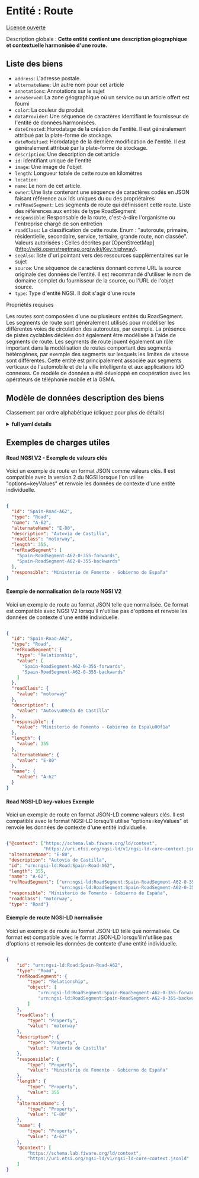 Entité : Route  
==============  
[Licence ouverte](https://github.com/smart-data-models//dataModel.Transportation/blob/master/Road/LICENSE.md)  
Description globale : **Cette entité contient une description géographique et contextuelle harmonisée d'une route.**  

## Liste des biens  

- `address`: L'adresse postale.  - `alternateName`: Un autre nom pour cet article  - `annotations`: Annotations sur le sujet  - `areaServed`: La zone géographique où un service ou un article offert est fourni  - `color`: La couleur du produit  - `dataProvider`: Une séquence de caractères identifiant le fournisseur de l'entité de données harmonisées.  - `dateCreated`: Horodatage de la création de l'entité. Il est généralement attribué par la plate-forme de stockage.  - `dateModified`: Horodatage de la dernière modification de l'entité. Il est généralement attribué par la plate-forme de stockage.  - `description`: Une description de cet article  - `id`: Identifiant unique de l'entité  - `image`: Une image de l'objet  - `length`: Longueur totale de cette route en kilomètres  - `location`:   - `name`: Le nom de cet article.  - `owner`: Une liste contenant une séquence de caractères codés en JSON faisant référence aux Ids uniques du ou des propriétaires  - `refRoadSegment`: Les segments de route qui définissent cette route. Liste des références aux entités de type RoadSegment  - `responsible`: Responsable de la route, c'est-à-dire l'organisme ou l'entreprise chargé de son entretien  - `roadClass`: La classification de cette route. Enum : "autoroute, primaire, résidentielle, secondaire, service, tertiaire, grande route, non classée".  Valeurs autorisées : Celles décrites par [OpenStreetMap] (http://wiki.openstreetmap.org/wiki/Key:highway).  - `seeAlso`: liste d'uri pointant vers des ressources supplémentaires sur le sujet  - `source`: Une séquence de caractères donnant comme URL la source originale des données de l'entité. Il est recommandé d'utiliser le nom de domaine complet du fournisseur de la source, ou l'URL de l'objet source.  - `type`: Type d'entité NGSI. Il doit s'agir d'une route    
Propriétés requises  
Les routes sont composées d'une ou plusieurs entités du RoadSegment. Les segments de route sont généralement utilisés pour modéliser les différentes voies de circulation des autoroutes, par exemple. La présence de pistes cyclables dédiées doit également être modélisée à l'aide de segments de route. Les segments de route jouent également un rôle important dans la modélisation de routes comportant des segments hétérogènes, par exemple des segments sur lesquels les limites de vitesse sont différentes. Cette entité est principalement associée aux segments verticaux de l'automobile et de la ville intelligente et aux applications IdO connexes. Ce modèle de données a été développé en coopération avec les opérateurs de téléphonie mobile et la GSMA.  
## Modèle de données description des biens  
Classement par ordre alphabétique (cliquez pour plus de détails)  
<details><summary><strong>full yaml details</strong></summary>    
```yaml  
Road:    
  description: 'This entity contains a harmonised geographic and contextual description of a road.'    
  properties:    
    address:    
      description: 'The mailing address.'    
      properties:    
        addressCountry:    
          description: 'Property. The country. For example, Spain. Model:''https://schema.org/Text'''    
          type: string    
        addressLocality:    
          description: 'Property. The locality in which the street address is, and which is in the region. Model:''https://schema.org/Text'''    
          type: string    
        addressRegion:    
          description: 'Property. The region in which the locality is, and which is in the country. Model:''https://schema.org/Text'''    
          type: string    
        areaServed:    
          description: 'Property. The geographic area where a service or offered item is provided. Model:''https://schema.org/Text'''    
          type: string    
        postOfficeBoxNumber:    
          description: 'Property. The post office box number for PO box addresses. For example, Spain. Model:''https://schema.org/Text'''    
          type: string    
        postalCode:    
          description: 'Property. The postal code. For example, Spain. Model:''https://schema.org/Text'''    
          type: string    
        streetAddress:    
          description: 'Property. The street address. Model:''https://schema.org/Text'''    
          type: string    
      type: Property    
    alternateName:    
      description: 'An alternative name for this item'    
      type: Property    
    annotations:    
      description: 'Annotations about the item'    
      items:    
        type: string    
      type: Property    
      x-ngsi:    
        model: https://schema.org/Text    
    areaServed:    
      description: 'The geographic area where a service or offered item is provided'    
      type: Property    
      x-ngsi:    
        model: https://schema.org/Text    
    color:    
      description: 'The color of the product'    
      type: Property    
      x-ngsi:    
        model: https://schema.org/color    
    dataProvider:    
      description: 'A sequence of characters identifying the provider of the harmonised data entity.'    
      type: Property    
    dateCreated:    
      description: 'Entity creation timestamp. This will usually be allocated by the storage platform.'    
      format: date-time    
      type: Property    
    dateModified:    
      description: 'Timestamp of the last modification of the entity. This will usually be allocated by the storage platform.'    
      format: date-time    
      type: Property    
    description:    
      description: 'A description of this item'    
      type: Property    
    id:    
      anyOf: &road_-_properties_-_owner_-_items_-_anyof    
        - description: 'Property. Identifier format of any NGSI entity'    
          maxLength: 256    
          minLength: 1    
          pattern: ^[\w\-\.\{\}\$\+\*\[\]`|~^@!,:\\]+$    
          type: string    
        - description: 'Property. Identifier format of any NGSI entity'    
          format: uri    
          type: string    
      description: 'Unique identifier of the entity'    
      type: Property    
    image:    
      description: 'An image of the item'    
      format: uri    
      type: Property    
      x-ngsi:    
        model: https://schema.org/URL    
    length:    
      description: 'Total length of this road in kilometers'    
      minimum: 0    
      type: Property    
      x-ngsi:    
        model: https://schema.org/length    
        units: 'Kilometer (Km)'    
    location:    
      $id: https://geojson.org/schema/Geometry.json    
      $schema: "http://json-schema.org/draft-07/schema#"    
      oneOf:    
        - properties:    
            bbox:    
              items:    
                type: number    
              minItems: 4    
              type: array    
            coordinates:    
              items:    
                type: number    
              minItems: 2    
              type: array    
            type:    
              enum:    
                - Point    
              type: string    
          required:    
            - type    
            - coordinates    
          title: 'GeoJSON Point'    
          type: object    
        - properties:    
            bbox:    
              items:    
                type: number    
              minItems: 4    
              type: array    
            coordinates:    
              items:    
                items:    
                  type: number    
                minItems: 2    
                type: array    
              minItems: 2    
              type: array    
            type:    
              enum:    
                - LineString    
              type: string    
          required:    
            - type    
            - coordinates    
          title: 'GeoJSON LineString'    
          type: object    
        - properties:    
            bbox:    
              items:    
                type: number    
              minItems: 4    
              type: array    
            coordinates:    
              items:    
                items:    
                  items:    
                    type: number    
                  minItems: 2    
                  type: array    
                minItems: 4    
                type: array    
              type: array    
            type:    
              enum:    
                - Polygon    
              type: string    
          required:    
            - type    
            - coordinates    
          title: 'GeoJSON Polygon'    
          type: object    
        - properties:    
            bbox:    
              items:    
                type: number    
              minItems: 4    
              type: array    
            coordinates:    
              items:    
                items:    
                  type: number    
                minItems: 2    
                type: array    
              type: array    
            type:    
              enum:    
                - MultiPoint    
              type: string    
          required:    
            - type    
            - coordinates    
          title: 'GeoJSON MultiPoint'    
          type: object    
        - properties:    
            bbox:    
              items:    
                type: number    
              minItems: 4    
              type: array    
            coordinates:    
              items:    
                items:    
                  items:    
                    type: number    
                  minItems: 2    
                  type: array    
                minItems: 2    
                type: array    
              type: array    
            type:    
              enum:    
                - MultiLineString    
              type: string    
          required:    
            - type    
            - coordinates    
          title: 'GeoJSON MultiLineString'    
          type: object    
        - properties:    
            bbox:    
              items:    
                type: number    
              minItems: 4    
              type: array    
            coordinates:    
              items:    
                items:    
                  items:    
                    items:    
                      type: number    
                    minItems: 2    
                    type: array    
                  minItems: 4    
                  type: array    
                type: array    
              type: array    
            type:    
              enum:    
                - MultiPolygon    
              type: string    
          required:    
            - type    
            - coordinates    
          title: 'GeoJSON MultiPolygon'    
          type: object    
      title: 'GeoJSON Geometry'    
    name:    
      description: 'The name of this item.'    
      type: Property    
    owner:    
      description: 'A List containing a JSON encoded sequence of characters referencing the unique Ids of the owner(s)'    
      items:    
        anyOf: *road_-_properties_-_owner_-_items_-_anyof    
        description: 'Property. Unique identifier of the entity'    
      type: Property    
    refRoadSegment:    
      description: 'Road segments which define this road. List of references to entities of type RoadSegment'    
      items:    
        anyOf: *road_-_properties_-_owner_-_items_-_anyof    
        description: 'Property. Unique identifier of the entity'    
      type: Relationship    
      x-ngsi:    
        model: https://schema.org/URL    
    responsible:    
      description: 'Responsible for the road i.e. the organism or company in charge of its maintenance'    
      type: Property    
      x-ngsi:    
        model: https://schema.org/Text.    
    roadClass:    
      description: 'The classification of this road. Enum:''motorway, primary, residential, secondary, service, tertiary, trunk, unclassified''.  Allowed values: Those described by [OpenStreetMap](http://wiki.openstreetmap.org/wiki/Key:highway).'    
      enum:    
        - motorway    
        - primary    
        - residential    
        - secondary    
        - service    
        - tertiary    
        - trunk    
        - unclassified    
      type: Property    
      x-ngsi:    
        model: https://schema.org/Text    
    seeAlso:    
      description: 'list of uri pointing to additional resources about the item'    
      oneOf:    
        - items:    
            - format: uri    
              type: string    
          minItems: 1    
          type: array    
        - format: uri    
          type: string    
      type: Property    
    source:    
      description: 'A sequence of characters giving the original source of the entity data as a URL. Recommended to be the fully qualified domain name of the source provider, or the URL to the source object.'    
      type: Property    
    type:    
      description: 'NGSI Entity type. It has to be Road'    
      enum:    
        - Road    
      type: Property    
  required: []    
  type: object    
```  
</details>    
## Exemples de charges utiles  
#### Road NGSI V2 - Exemple de valeurs clés  
Voici un exemple de route en format JSON comme valeurs clés. Il est compatible avec la version 2 du NGSI lorsque l'on utilise "options=keyValues" et renvoie les données de contexte d'une entité individuelle.  
```json  
{  
  "id": "Spain-Road-A62",  
  "type": "Road",  
  "name": "A-62",  
  "alternateName": "E-80",  
  "description": "Autovía de Castilla",  
  "roadClass": "motorway",  
  "length": 355,  
  "refRoadSegment": [  
    "Spain-RoadSegment-A62-0-355-forwards",  
    "Spain-RoadSegment-A62-0-355-backwards"  
  ],  
  "responsible": "Ministerio de Fomento - Gobierno de España"  
}  
```  
#### Exemple de normalisation de la route NGSI V2  
Voici un exemple de route au format JSON telle que normalisée. Ce format est compatible avec NGSI V2 lorsqu'il n'utilise pas d'options et renvoie les données de contexte d'une entité individuelle.  
```json  
{  
  "id": "Spain-Road-A62",  
  "type": "Road",  
  "refRoadSegment": {  
    "type": "Relationship",  
    "value": [  
      "Spain-RoadSegment-A62-0-355-forwards",  
      "Spain-RoadSegment-A62-0-355-backwards"  
    ]  
  },  
  "roadClass": {  
    "value": "motorway"  
  },  
  "description": {  
    "value": "Autov\u00eda de Castilla"  
  },  
  "responsible": {  
    "value": "Ministerio de Fomento - Gobierno de Espa\u00f1a"  
  },  
  "length": {  
    "value": 355  
  },  
  "alternateName": {  
    "value": "E-80"  
  },  
  "name": {  
    "value": "A-62"  
  }  
}  
```  
#### Road NGSI-LD key-values Exemple  
Voici un exemple de route en format JSON-LD comme valeurs clés. Il est compatible avec le format NGSI-LD lorsqu'il utilise "options=keyValues" et renvoie les données de contexte d'une entité individuelle.  
```json  
{"@context": ["https://schema.lab.fiware.org/ld/context",  
              "https://uri.etsi.org/ngsi-ld/v1/ngsi-ld-core-context.jsonld"],  
 "alternateName": "E-80",  
 "description": "Autovía de Castilla",  
 "id": "urn:ngsi-ld:Road:Spain-Road-A62",  
 "length": 355,  
 "name": "A-62",  
 "refRoadSegment": ["urn:ngsi-ld:RoadSegment:Spain-RoadSegment-A62-0-355-forwards",  
                    "urn:ngsi-ld:RoadSegment:Spain-RoadSegment-A62-0-355-backwards"],  
 "responsible": "Ministerio de Fomento - Gobierno de España",  
 "roadClass": "motorway",  
 "type": "Road"}  
```  
#### Exemple de route NGSI-LD normalisée  
Voici un exemple de route au format JSON-LD telle que normalisée. Ce format est compatible avec le format JSON-LD lorsqu'il n'utilise pas d'options et renvoie les données de contexte d'une entité individuelle.  
```json  
{  
    "id": "urn:ngsi-ld:Road:Spain-Road-A62",  
    "type": "Road",  
    "refRoadSegment": {  
        "type": "Relationship",  
        "object": [  
            "urn:ngsi-ld:RoadSegment:Spain-RoadSegment-A62-0-355-forwards",  
            "urn:ngsi-ld:RoadSegment:Spain-RoadSegment-A62-0-355-backwards"  
        ]  
    },  
    "roadClass": {  
        "type": "Property",  
        "value": "motorway"  
    },  
    "description": {  
        "type": "Property",  
        "value": "Autovía de Castilla"  
    },  
    "responsible": {  
        "type": "Property",  
        "value": "Ministerio de Fomento - Gobierno de España"  
    },  
    "length": {  
        "type": "Property",  
        "value": 355  
    },  
    "alternateName": {  
        "type": "Property",  
        "value": "E-80"  
    },  
    "name": {  
        "type": "Property",  
        "value": "A-62"  
    },  
    "@context": [  
        "https://schema.lab.fiware.org/ld/context",  
        "https://uri.etsi.org/ngsi-ld/v1/ngsi-ld-core-context.jsonld"  
    ]  
}  
```  
